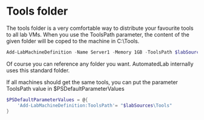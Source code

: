 # Tools folder

The tools folder is a very comfortable way to distribute your favourite tools to all lab VMs. When you use the ToolsPath parameter, the content
of the given folder will be coped to the machine in C:\Tools. 

``` PowerShell
Add-LabMachineDefinition -Name Server1 -Memory 1GB -ToolsPath $labSources\Tools
```

Of course you can reference any folder you want. AutomatedLab internally uses this standard folder.

If all machines should get the same tools, you can put the parameter ToolsPath value in $PSDefaultParameterValues

``` PowerShell
$PSDefaultParameterValues = @{
    'Add-LabMachineDefinition:ToolsPath'= "$labSources\Tools"
}
```